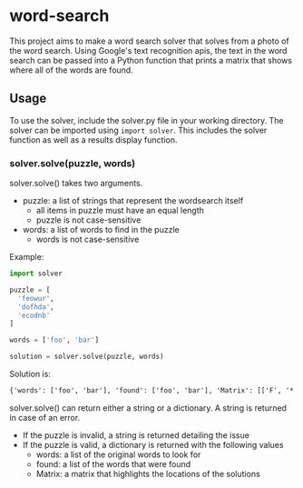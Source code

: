 # word-search
This project aims to make a word search solver that solves from a photo of the word search. Using Google's text recognition apis,
the text in the word search can be passed into a Python function that prints a matrix that shows where all of the words are
found.

## Usage
To use the solver, include the solver.py file in your working directory. The solver can be imported using `import solver`. This
includes the solver function as well as a results display function.

### solver.solve(puzzle, words)
solver.solve() takes two arguments.
- puzzle: a list of strings that represent the wordsearch itself
  - all items in puzzle must have an equal length
  - puzzle is not case-sensitive
- words: a list of words to find in the puzzle
  - words is not case-sensitive

Example:
```py
import solver

puzzle = [
  'feowur',
  'dofhda',
  'ecodnb'
]

words = ['foo', 'bar']

solution = solver.solve(puzzle, words)
```

Solution is:
```txt
{'words': ['foo', 'bar'], 'found': ['foo', 'bar'], 'Matrix': [['F', '*', '*', '*', '*', 'R'], ['*', 'O', '*', '*', '*', 'A'], ['*', '*', 'O', '*', '*', 'B']]}
```

solver.solve() can return either a string or a dictionary. A string is returned in case of an error.
- If the puzzle is invalid, a string is returned detailing the issue
- If the puzzle is valid, a dictionary is returned with the following values
  - words: a list of the original words to look for
  - found: a list of the words that were found
  - Matrix: a matrix that highlights the locations of the solutions
